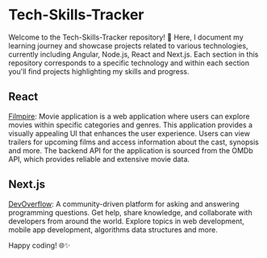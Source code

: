 # Tech-Skills-Tracker

Welcome to the Tech-Skills-Tracker repository! 🚀 Here, I document my learning journey and showcase projects related to various technologies, currently including Angular, Node.js, React and Next.js. Each section in this repository corresponds to a specific technology and within each section you'll find projects highlighting my skills and progress.

<!--
## Table of Contents-->

<!--1. [Angular](#angular)-->
<!--2. [Node.js](#nodejs)-->
<!--3. [React](#react)-->
<!--4. [Next.js](#nextjs)-->

<!--## Angular-->

<!--In this section, you'll find projects and notes related to Angular. Each project is designed to reinforce my understanding of Angular concepts and build real-world applications.-->

<!--- [Angular Project 1](./angular/project1): Description of the project and its purpose.-->
<!--- [Angular Project 2](./angular/project2): Description of the project and its purpose.-->

<!-- Add more Angular projects as needed -->

<!--## Node.js-->

<!--Explore my Node.js projects, where I delve into backend development and showcase my skills in building server-side applications.-->

<!--- [Node.js Project 1](./nodejs/project1): Description of the project and its purpose.-->
<!--- [Node.js Project 2](./nodejs/project2): Description of the project and its purpose.-->

<!-- Add more Node.js projects as needed -->

## React

<!--This section features React projects that demonstrate my proficiency in building dynamic and responsive user interfaces.-->

[Filmpire](React/filmpire): Movie application is a web application where users can explore movies within specific categories and genres. This application provides a visually appealing UI that enhances the user experience. Users can view trailers for upcoming films and access information about the cast, synopsis and more. The backend API for the application is sourced from the OMDb API, which provides reliable and extensive movie data.
<!--- [React Project 2](./react/project2): Description of the project and its purpose.-->

<!-- Add more React projects as needed -->

## Next.js

<!--Check out my Next.js projects, combining React with server-side rendering for efficient and performant web applications.-->

[DevOverflow](Next.js/devoverflow): A community-driven platform for asking and answering programming questions. Get help, share knowledge, and collaborate with developers from around the world. Explore topics in web development, mobile app development, algorithms data structures and more.
<!--- [Next.js Project 2](./nextjs/project2): Description of the project and its purpose.-->

<!-- Add more Next.js projects as needed -->

<!--## Contribution-->

<!--Feel free to explore the projects, provide feedback, or suggest improvements. If you have ideas for additional projects or topics you'd like me to cover, I welcome contributions and collaboration.
-->

Happy coding! 🌐✨

